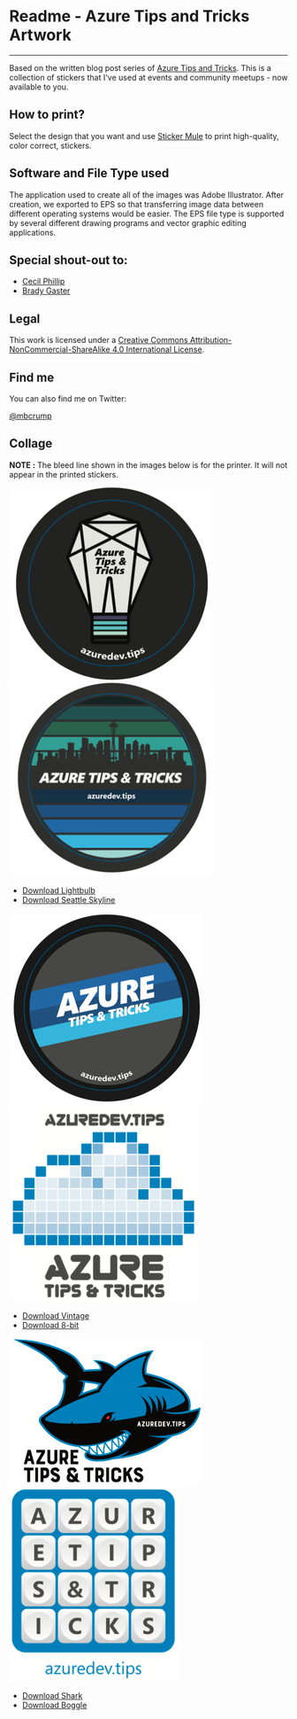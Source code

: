 
# Readme - Azure Tips and Tricks Artwork
----------------------
 
Based on the written blog post series of [Azure Tips and Tricks](http://azuredev.tips/). This is a collection of stickers that I've used at events and community meetups - now available to you. 

## How to print?

Select the design that you want and use [Sticker Mule](https://www.stickermule.com/) to print high-quality, color correct, stickers. 

## Software and File Type used

The application used to create all of the images was Adobe Illustrator. After creation, we exported to EPS so that transferring image data between different operating systems would be easier. The EPS file type is supported by several different drawing programs and vector graphic editing applications. 

## Special shout-out to:

* [Cecil Phillip](https://twitter.com/cecilphillip)
* [Brady Gaster](https://twitter.com/bradygaster)

## Legal

This work is licensed under a [Creative Commons Attribution-NonCommercial-ShareAlike 4.0 International License](http://creativecommons.org/licenses/by-nc-sa/4.0/).

## Find me

You can also find me on Twitter: 

[@mbcrump](https://twitter.com/mbcrump)

## Collage

**NOTE :** The bleed line shown in the images below is for the printer. It will not appear in the printed stickers. 

<img src="https://github.com/mbcrump/AzureTipsAndTricks/blob/master/stickers/preview/lightbulb.png" alt="drawing"  height="350" /> <img src="https://github.com/mbcrump/AzureTipsAndTricks/blob/master/stickers/preview/seattle.png" alt="drawing" height="350"/>

* [Download Lightbulb](https://github.com/mbcrump/AzureTipsAndTricks/blob/master/stickers/2x2-circle-lightbulb.eps)
* [Download Seattle Skyline](https://github.com/mbcrump/AzureTipsAndTricks/blob/master/stickers/2x2-circle-seattle.eps)

<img src="https://github.com/mbcrump/AzureTipsAndTricks/blob/master/stickers/preview/vintage.png" alt="drawing" height="350" />&nbsp;&nbsp;&nbsp;&nbsp;&nbsp;<img src="https://github.com/mbcrump/AzureTipsAndTricks/blob/master/stickers/preview/8bit.png" alt="drawing" height="350"/>

* [Download Vintage](https://github.com/mbcrump/AzureTipsAndTricks/blob/master/stickers/2x2-circle-vintage.eps)
* [Download 8-bit](https://github.com/mbcrump/AzureTipsAndTricks/blob/master/stickers/2x2-rounded-square-8-bit.eps)

<img src="https://github.com/mbcrump/AzureTipsAndTricks/blob/master/stickers/preview/shark.png" alt="drawing" width="350" /> &nbsp;&nbsp;&nbsp;&nbsp;&nbsp;<img src="https://github.com/mbcrump/AzureTipsAndTricks/blob/master/stickers/preview/boggle.png" alt="drawing" height="350"/>

* [Download Shark](https://github.com/mbcrump/AzureTipsAndTricks/blob/master/stickers/2x2-rounded-shark-laser-eyes.eps)
* [Download Boggle](https://github.com/mbcrump/AzureTipsAndTricks/blob/master/stickers/2x2-rounded-boggle.eps)

